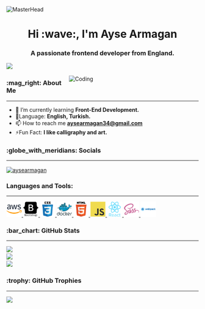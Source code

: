 ![MasterHead](https://user-images.githubusercontent.com/74038190/241765440-80728820-e06b-4f96-9c9e-9df46f0cc0a5.gif)


<h1 align="center">Hi :wave:, I'm Ayse Armagan</h1>

<h3 align="center">A passionate frontend developer from England.</h3>

[![](https://visitcount.itsvg.in/api?id=aysearmagan&icon=9&color=12)](https://visitcount.itsvg.in)

<img align="right" alt="Coding" width="340" src="https://media1.giphy.com/media/v1.Y2lkPTc5MGI3NjExNDdmZDU4MzYyZTNlMDg4MjU3ZjQ5N2M1MzRiMjc5NTFhNzg0OTNkOCZlcD12MV9pbnRlcm5hbF9naWZzX2dpZklkJmN0PWc/3ohjV0PbaTBNw42YO4/giphy.gif">

<h3 align="left"> :mag_right: About Me</h3>

---

- :seedling: I’m currently learning **Front-End Development.**
- :speech_balloon:Language: **English, Turkish.**
- :mailbox: How to reach me **aysearmagan34@gmail.com**
- :zap:Fun Fact: **I like calligraphy and art.**

<h3 align="left">:globe_with_meridians: Socials</h3>

---

<p align="left">
<a href="https://instagram.com/aysearmagan" target="blank"><img align="center" src="https://raw.githubusercontent.com/rahuldkjain/github-profile-readme-generator/master/src/images/icons/Social/instagram.svg" alt="aysearmagan" height="30" width="40" /></a>
</p>
<h3 align="left">Languages and Tools:</h3>

---

<p align="left"> <a href="https://aws.amazon.com" target="_blank" rel="noreferrer"> <img src="https://raw.githubusercontent.com/devicons/devicon/master/icons/amazonwebservices/amazonwebservices-original-wordmark.svg" alt="aws" width="40" height="40"/> </a> <a href="https://getbootstrap.com" target="_blank" rel="noreferrer"> <img src="https://raw.githubusercontent.com/devicons/devicon/master/icons/bootstrap/bootstrap-plain-wordmark.svg" alt="bootstrap" width="40" height="40"/> </a> <a href="https://www.w3schools.com/css/" target="_blank" rel="noreferrer"> <img src="https://raw.githubusercontent.com/devicons/devicon/master/icons/css3/css3-original-wordmark.svg" alt="css3" width="40" height="40"/> </a> <a href="https://www.docker.com/" target="_blank" rel="noreferrer"> <img src="https://raw.githubusercontent.com/devicons/devicon/master/icons/docker/docker-original-wordmark.svg" alt="docker" width="40" height="40"/> </a> <a href="https://www.w3.org/html/" target="_blank" rel="noreferrer"> <img src="https://raw.githubusercontent.com/devicons/devicon/master/icons/html5/html5-original-wordmark.svg" alt="html5" width="40" height="40"/> </a> <a href="https://developer.mozilla.org/en-US/docs/Web/JavaScript" target="_blank" rel="noreferrer"> <img src="https://raw.githubusercontent.com/devicons/devicon/master/icons/javascript/javascript-original.svg" alt="javascript" width="40" height="40"/> </a> <a href="https://reactjs.org/" target="_blank" rel="noreferrer"> <img src="https://raw.githubusercontent.com/devicons/devicon/master/icons/react/react-original-wordmark.svg" alt="react" width="40" height="40"/> </a> <a href="https://sass-lang.com" target="_blank" rel="noreferrer"> <img src="https://raw.githubusercontent.com/devicons/devicon/master/icons/sass/sass-original.svg" alt="sass" width="40" height="40"/> </a> <a href="https://webpack.js.org" target="_blank" rel="noreferrer"> <img src="https://raw.githubusercontent.com/devicons/devicon/d00d0969292a6569d45b06d3f350f463a0107b0d/icons/webpack/webpack-original-wordmark.svg" alt="webpack" width="40" height="40"/> </a> </p>



<h3 align="left">:bar_chart: GitHub Stats</h3>

---

![](https://github-readme-stats.vercel.app/api?username=aysearmagan&theme=blueberry&hide_border=true&include_all_commits=false&count_private=false)<br/>
![](https://github-readme-streak-stats.herokuapp.com/?user=aysearmagan&theme=blueberry&hide_border=true)<br/>
![](https://github-readme-stats.vercel.app/api/top-langs/?username=aysearmagan&theme=blueberry&hide_border=true&include_all_commits=false&count_private=false&layout=compact)

<h3 align="left">:trophy: GitHub Trophies</h3>

---

![](https://github-profile-trophy.vercel.app/?username=aysearmagan&theme=dark&no-frame=true&no-bg=true&margin-w=4)
